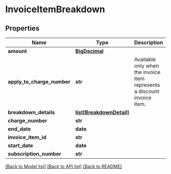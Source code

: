 # InvoiceItemBreakdown

## Properties
Name | Type | Description | Notes
------------ | ------------- | ------------- | -------------
**amount** | [**BigDecimal**](BigDecimal.md) |  | [optional] 
**apply_to_charge_number** | **str** | Available only when the invoice item represents a discount invoice item. | [optional] 
**breakdown_details** | [**list[BreakdownDetail]**](BreakdownDetail.md) |  | [optional] 
**charge_number** | **str** |  | [optional] 
**end_date** | **date** |  | [optional] 
**invoice_item_id** | **str** |  | [optional] 
**start_date** | **date** |  | [optional] 
**subscription_number** | **str** |  | [optional] 

[[Back to Model list]](../README.md#documentation-for-models) [[Back to API list]](../README.md#documentation-for-api-endpoints) [[Back to README]](../README.md)

